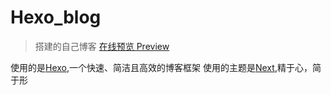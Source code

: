 # Hexo_blog

> 搭建的自己博客 <a href="http://blog.ryoui.me" target="_blank">在线预览 Preview</a>

使用的是<a href="https://hexo.io/" target="_blank">Hexo</a>,一个快速、简洁且高效的博客框架
使用的主题是<a href="https://github.com/iissnan/hexo-theme-next" target="_blank">Next</a>,精于心，简于形
